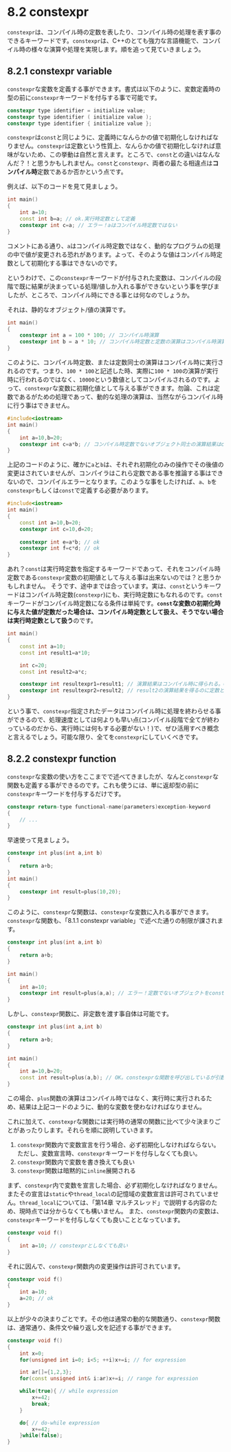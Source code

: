 # 8.2 constexpr

`constexpr`は、コンパイル時の定数を表したり、コンパイル時の処理を表す事のできるキーワードです。`constexpr`は、C++のとても強力な言語機能で、コンパイル時の様々な演算や処理を実現します。順を追って見ていきましょう。

## 8.2.1 constexpr variable
`constexpr`な変数を定義する事ができます。書式は以下のように、変数定義時の型の前に`constexpr`キーワードを付与する事で可能です。
```cpp
constexpr type identifier = initialize value;
constexpr type identifier ( initialize value );
constexpr type identifier { initialize value };
```
`constexpr`は`const`と同じように、定義時になんらかの値で初期化しなければなりません。`constexpr`は定数という性質上、なんらかの値で初期化しなければ意味がないため、この挙動は自然と言えます。ところで、`const`との違いはなんなんだ？！と思うかもしれません。`const`と`constexpr`、両者の最たる相違点は**コンパイル時**定数であるか否かという点です。

例えば、以下のコードを見て見ましょう。
```cpp
int main()
{
    int a=10;
    const int b=a; // ok.実行時定数として定義
    constexpr int c=a; // エラー！aはコンパイル時定数ではない
}
```
コメントにある通り、`a`はコンパイル時定数ではなく、動的なプログラムの処理の中で値が変更される恐れがあります。よって、そのような値はコンパイル時定数として初期化する事はできないのです。

というわけで、この`constexpr`キーワードが付与された変数は、コンパイルの段階で既に結果が決まっている処理/値しか入れる事ができないという事を学びましたが、ところで、コンパイル時にできる事とは何なのでしょうか。

それは、静的なオブジェクト/値の演算です。
```cpp
int main()
{
    constexpr int a = 100 * 100; // コンパイル時演算
    constexpr int b = a * 10; // コンパイル時定数と定数の演算はコンパイル時演算
}
```
このように、コンパイル時定数、または定数同士の演算はコンパイル時に実行されるのです。つまり、`100 * 100`と記述した時、実際に`100 * 100`の演算が実行時に行われるのではなく、`10000`という数値としてコンパイルされるのです。よって、`constexpr`な変数に初期化値として与える事ができます。勿論、これは定数であるがための処理であって、動的な処理の演算は、当然ながらコンパイル時に行う事はできません。
```cpp
#include<iostream>
int main()
{
	int a=10,b=20; 
	constexpr int c=a*b; // コンパイル時定数でないオブジェクト同士の演算結果はconstexprの初期化値にできない。
}
```
上記のコードのように、確かに`a`と`b`は、それぞれ初期化のみの操作でその後値の変更はされていませんが、コンパイラはこれら定数である事を推論する事はできないので、コンパイルエラーとなります。このような事をしたければ、`a`、`b`を`constexpr`もしくは`const`で定義する必要があります。
```cpp
#include<iostream>
int main()
{
    const int a=10,b=20;
    constexpr int c=10,d=20;
    
    constexpr int e=a*b; // ok
    constexpr int f=c*d; // ok
}
```
あれ？`const`は実行時定数を指定するキーワードであって、それをコンパイル時定数である`constexpr`変数の初期値として与える事は出来ないのでは？と思うかもしれません。
そうです、途中までは合っています。実は、`const`というキーワードはコンパイル時定数(`constexpr`)にも、実行時定数にもなれるのです。`const`キーワードがコンパイル時定数になる条件は単純です。**`const`な変数の初期化時に与えた値が定数だった場合は、コンパイル時定数として扱え、そうでない場合は実行時定数として扱う**のです。
```cpp
int main()
{
	const int a=10;
	const int result1=a*10;

	int c=20;
	const int result2=a*c;

	constexpr int resultexpr1=result1; // 演算結果はコンパイル時に得られる。OK
	constexpr int resultexpr2=result2; // result2の演算結果を得るのに定数と断定できない変数cを使っている。それをコンパイル時に得る事はできない。エラー！
}
```
という事で、`constexpr`指定されたデータはコンパイル時に処理を終わらせる事ができるので、処理速度としては何よりも早い点(コンパイル段階で全てが終わっているのだから、実行時には何もする必要がない！)で、ぜひ活用すべき概念と言えるでしょう。可能な限り、全てを`constexpr`にしていくべきです。

## 8.2.2 constexpr function
`constexpr`な変数の使い方をここまでで述べてきましたが、なんと`constexpr`な関数も定義する事ができるのです。これも使うには、単に返却型の前に`constexpr`キーワードを付与するだけです。
```cpp
constexpr return-type functional-name(parameters)exception-keyword
{
    // ...
} 
```
早速使って見ましょう。
```cpp
constexpr int plus(int a,int b)
{
    return a+b;
}
int main()
{
    constexpr int result=plus(10,20);
}
```
このように、`constexpr`な関数は、`constexpr`な変数に入れる事ができます。`constexpr`な関数も、「8.1.1 constexpr variable」で述べた通りの制限が課されます。
```cpp
constexpr int plus(int a,int b)
{
	return a+b;
}

int main()
{
	int a=10;
	constexpr int result=plus(a,a); // エラー！定数でないオブジェクトをconstexprの初期値として使えない
}
```
しかし、`constexpr`関数に、非定数を渡す事自体は可能です。
```cpp
constexpr int plus(int a,int b)
{
	return a+b;
}

int main()
{
	int a=10,b=20;
	const int result=plus(a,b); // OK。constexprな関数を呼び出しているが引数が定数ではないため実行時処理。
}
```
この場合、`plus`関数の演算はコンパイル時ではなく、実行時に実行されるため、結果は上記コードのように、動的な変数を使わなければなりません。

これに加えて、`constexpr`な関数には実行時の通常の関数に比べて少々決まりごとがあったりします。それらを順に説明していきます。

1. `constexpr`関数内で変数宣言を行う場合、必ず初期化しなければならない。ただし、変数宣言時、`constexpr`キーワードを付与しなくても良い。
2. `constexpr`関数内で変数を書き換えても良い
3. `constexpr`関数は暗黙的に`inline`展開される

まず、`constexpr`内で変数を宣言した場合、必ず初期化しなければなりません。またその宣言は`static`や`thread_local`の記憶域の変数宣言は許可されていません。`thread_local`については、「第14章 マルチスレッド」で説明する内容のため、現時点では分からなくても構いません。
また、`constexpr`関数内の変数は、`constexpr`キーワードを付与しなくても良いこととなっています。
```cpp
constexpr void f()
{
	int a=10; // constexprとしなくても良い
}
```
それに因んで、`constexpr`関数内の変更操作は許可されています。
```cpp
constexpr void f()
{
	int a=10;
	a=20; // ok
}
```
以上が少々の決まりごとです。その他は通常の動的な関数通り、`constexpr`関数は、通常通り、条件文や繰り返し文を記述する事ができます。
```cpp
constexpr void f()
{
	int x=0;
	for(unsigned int i=0; i<5; ++i)x+=i; // for expression

	int ar[]={1,2,3};
	for(const unsigned int& i:ar)x+=i; // range for expression

	while(true){ // while expression
		x+=42;
		break;
	}

	do{ // do-while expression
		x+=42;
	}while(false); 
}
```